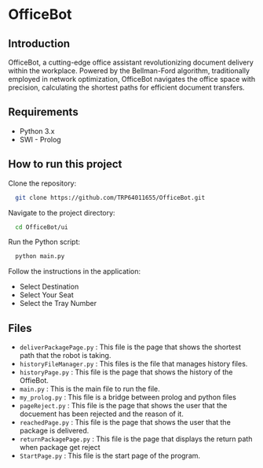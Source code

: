 # OfficeBot



## Introduction

OfficeBot, a cutting-edge office assistant revolutionizing document delivery within the workplace. Powered by the Bellman-Ford algorithm, traditionally employed in network optimization, OfficeBot navigates the office space with precision, calculating the shortest paths for efficient document transfers.


## Requirements

- Python 3.x
- SWI - Prolog


## How to run this project

Clone the repository:
```bash
  git clone https://github.com/TRP64011655/OfficeBot.git
```
    
Navigate to the project directory:
```bash
  cd OfficeBot/ui
```

Run the Python script:
```bash
  python main.py
```

Follow the instructions in the application:
- Select Destination
- Select Your Seat
- Select the Tray Number

## Files

- `deliverPackagePage.py` : This file is the page that shows the shortest path that the robot is taking.
- `historyFileManager.py` : This files is the file that manages history files.
- `historyPage.py` : This file is the page that shows the history of the OffieBot.
- `main.py` : This is the main file to run the file.
- `my_prolog.py` : This file is a bridge between prolog and python files
- `pageReject.py` : This file is the page that shows the user that the docuement has been rejected and the reason of it.
- `reachedPage.py` : This file is the page that shows the user that the package is delivered. 
- `returnPackagePage.py` : This file is the page that displays the return path when package get reject
- `StartPage.py` : This file is the start page of the program.

